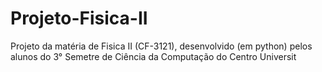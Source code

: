 # Projeto-Fisica-II

Projeto da matéria de Fisica II (CF-3121), desenvolvido (em python) pelos alunos do 3° Semetre de Ciência da Computação do Centro Universit
